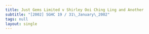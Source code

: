 ```yaml
---
title: Just Gems Limited v Shirley Ooi Ching Ling and Another
subtitle: "[2002] SGHC 19 / 31\_January\_2002"
tags: null
layout: single
---
```


